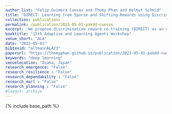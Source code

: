 ```yaml
---
author_list: "Felip Guimerà Cuevas and Thomy Phan and Helmut Schmid"
title: "DIRECT: Learning from Sparse and Shifting Rewards using Discriminative Reward Co-Training"
collection: publications
permalink: /publication/2023-05-01-pakdd-cuevas
excerpt: 'We propose discriminative reward co-training (DIRECT) as an extension to deep reinforcement learning algorithms. Building upon the concept of self-imitation learning (SIL), we introduce an imitation buffer to store beneficial trajectories generated by the policy determined by their return. A discriminator network is trained concurrently to the policy to distinguish between trajectories generated by the current policy and beneficial trajectories generated by previous policies. The discriminator’s verdict is used to construct a reward signal for optimizing the policy. By interpolating prior experience, DIRECT is able to act as a surrogate, steering policy optimization towards more valuable regions of the reward landscape thus learning an optimal policy. Our results show that DIRECT outperforms state-of-the-art algorithms in sparse- and shifting-reward environments being able to provide a surrogate reward to the policy and direct the optimization towards valuable areas.'
booktitle: "15th Adaptive and Learning Agents Workshop"
venue_short: "ALA"
date: "2023-05-01"
bibtexid: "altmannALA23"
paperurl: "https://thomyphan.github.io/publication/2023-05-01-pakdd-cuevas"
keywords: "deep learning"
venuelocation: "Osaka, Japan"
research_emergence: "False"
research_resilience : "False"
research_dependability : "False"
research_marl : "False"
research_planning : "False"
#layout: archive
---
```


{% include base_path %}

